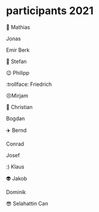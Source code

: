 # participants 2021

:snail: Mathias

Jonas

Emir Berk

:ski: Stefan

:wink: Philipp

:trollface: Friedrich

:persevere:Mirjam

:bicyclist: Christian

Bogdan

:airplane: Bernd

Conrad

Josef

:) Klaus

:alien: Jakob

Dominik

:sunglasses: Selahattin Can
